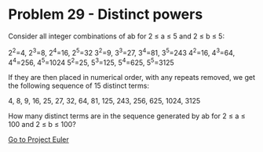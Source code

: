 # Problem 29 - Distinct powers

Consider all integer combinations of ab for 2 ≤ a ≤ 5 and 2 ≤ b ≤ 5:

2<sup>2</sup>=4, 2<sup>3</sup>=8, 2<sup>4</sup>=16, 2<sup>5</sup>=32
3<sup>2</sup>=9, 3<sup>3</sup>=27, 3<sup>4</sup>=81, 3<sup>5</sup>=243
4<sup>2</sup>=16, 4<sup>3</sup>=64, 4<sup>4</sup>=256, 4<sup>5</sup>=1024
5<sup>2</sup>=25, 5<sup>3</sup>=125, 5<sup>4</sup>=625, 5<sup>5</sup>=3125

If they are then placed in numerical order, with any repeats removed, we get the following sequence of 15 distinct terms:

4, 8, 9, 16, 25, 27, 32, 64, 81, 125, 243, 256, 625, 1024, 3125

How many distinct terms are in the sequence generated by ab for 2 ≤ a ≤ 100 and 2 ≤ b ≤ 100?

[Go to Project Euler](https://projecteuler.net/problem=29)